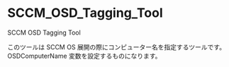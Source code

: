 # SCCM_OSD_Tagging_Tool
SCCM OSD Tagging Tool

このツールは SCCM OS 展開の際にコンピューター名を指定するツールです。
OSDComputerName 変数を設定するものになります。
